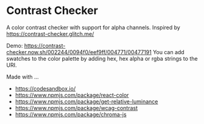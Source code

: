 # Contrast Checker

A color contrast checker with support for alpha channels. Inspired by https://contrast-checker.glitch.me/

Demo: https://contrast-checker.now.sh/002244/0094f0/eef9ff/004771/00477191
You can add swatches to the color palette by adding hex, hex alpha or rgba strings to the URI.

Made with …

- https://codesandbox.io/
- https://www.npmjs.com/package/react-color
- https://www.npmjs.com/package/get-relative-luminance
- https://www.npmjs.com/package/wcag-contrast
- https://www.npmjs.com/package/chroma-js
